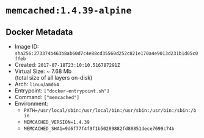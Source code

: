 # `memcached:1.4.39-alpine`

## Docker Metadata

- Image ID: `sha256:273374b463b8ab60d7c4e88cd35560d252c821e170a4e9013d231b1d05c0ffeb`
- Created: `2017-07-18T23:10:10.516787291Z`
- Virtual Size: ~ 7.68 Mb  
  (total size of all layers on-disk)
- Arch: `linux`/`amd64`
- Entrypoint: `["docker-entrypoint.sh"]`
- Command: `["memcached"]`
- Environment:
  - `PATH=/usr/local/sbin:/usr/local/bin:/usr/sbin:/usr/bin:/sbin:/bin`
  - `MEMCACHED_VERSION=1.4.39`
  - `MEMCACHED_SHA1=9d6f77f4f9f1b50289882fd88851dece7699c74b`
